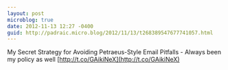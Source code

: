 ```yaml
---
layout: post
microblog: true
date: 2012-11-13 12:27 -0400
guid: http://padraic.micro.blog/2012/11/13/t268389547677741057.html
---
```

My Secret Strategy for Avoiding Petraeus-Style Email Pitfalls - Always been my policy as well [http://t.co/GAikiNeX](http://t.co/GAikiNeX)
